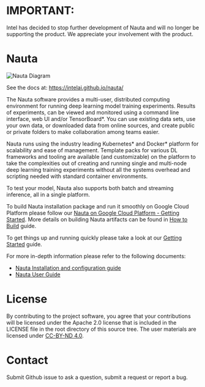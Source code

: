 # IMPORTANT:
Intel has decided to stop further development of Nauta and will no longer be supporting the product. We appreciate your involvement with the product.

# Nauta

![Nauta Diagram](docs/nauta.png)

See the docs at: https://intelai.github.io/nauta/

The Nauta software provides a multi-user, distributed computing environment for running deep learning model training experiments. Results of experiments, can be viewed and monitored using a command line interface, web UI and/or TensorBoard*. You can use existing 
data sets, use your own data, or downloaded data from online sources, and create public or private folders to make collaboration 
among teams easier. 

Nauta runs using the industry leading Kubernetes* and Docker* platform for scalability and ease of management. 
Template packs for various DL frameworks and tooling are available (and customizable) on the platform to take the complexities out of creating and running single and multi-node 
deep learning training experiments without all the systems overhead and scripting needed with standard container environments.

To test your model, Nauta also supports both batch and streaming inference, all in a single platform.

To build Nauta installation package and run it smoothly on Google Cloud Platform please follow our [Nauta on Google Cloud Platform - Getting Started](toolbox/providers/gcp/gcp.md). More details on building Nauta artifacts can be found in [How to Build](docs/installation-and-configuration/How_to_Build_Nauta/HBN.md) guide.

To get things up and running quickly please take a look at our [Getting Started](docs/user-guide/actions/getting_started.md) guide.

For more in-depth information please refer to the following documents:

- [Nauta Installation and configuration guide](docs/installation-and-configuration/) 
- [Nauta User Guide](docs/user-guide/README.md)

# License

By contributing to the project software, you agree that your contributions will be licensed under the Apache 2.0 license that is included in the LICENSE file in the root directory of this source tree.
The user materials are licensed under [CC-BY-ND 4.0](https://creativecommons.org/licenses/by-nd/4.0/legalcode).

# Contact

Submit Github issue to ask a question, submit a request or report a bug.
